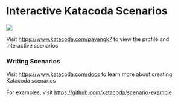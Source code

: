 # Interactive Katacoda Scenarios

[![](http://shields.katacoda.com/katacoda/pavangk7/count.svg)](https://www.katacoda.com/pavangk7 "Get your profile on Katacoda.com")

Visit https://www.katacoda.com/pavangk7 to view the profile and interactive scenarios

### Writing Scenarios
Visit https://www.katacoda.com/docs to learn more about creating Katacoda scenarios

For examples, visit https://github.com/katacoda/scenario-example
